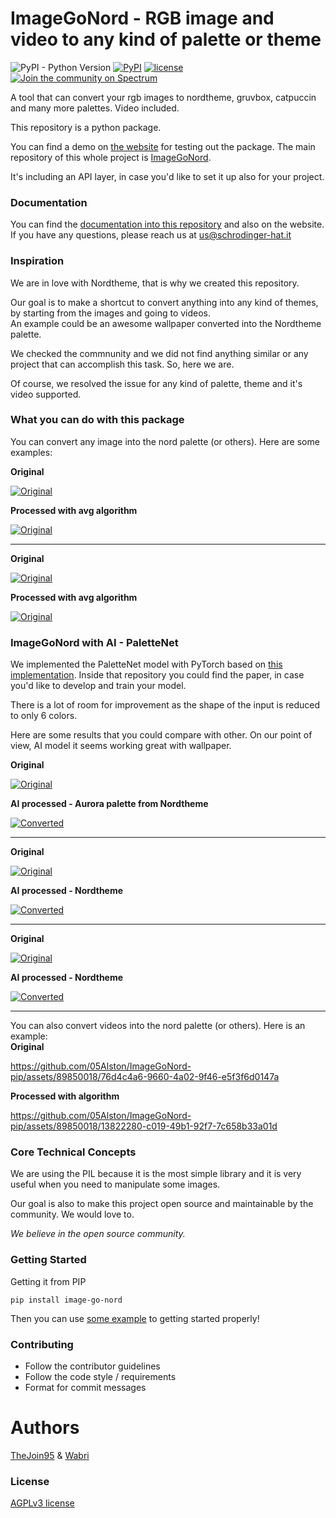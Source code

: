 # ImageGoNord - RGB image and video to any kind of palette or theme

![PyPI - Python Version](https://img.shields.io/pypi/pyversions/image-go-nord)
[![PyPI](https://img.shields.io/pypi/v/image-go-nord)](https://pypi.org/project/image-go-nord/)
[![license](https://img.shields.io/badge/license-MIT-green)](https://github.com/Schrodinger-Hat/ImageGoNord-pip/blob/master/LICENSE)
[![Join the community on Spectrum](https://withspectrum.github.io/badge/badge.svg)](https://spectrum.chat/image-go-nord)

A tool that can convert your rgb images to nordtheme, gruvbox, catpuccin and many more palettes.
Video included.

This repository is a python package.

You can find a demo on [the website](https://ign.schrodinger-hat.it) for testing out the package.
The main repository of this whole project is [ImageGoNord](https://github.com/Schrodinger-Hat/ImageGoNord).

It's including an API layer, in case you'd like to set it up also for your project.

### Documentation

You can find the [documentation into this repository](https://github.com/Schrodinger-Hat/ImageGoNord-pip/tree/master/docs) and also on the website.
If you have any questions, please reach us at us@schrodinger-hat.it

### Inspiration

We are in love with Nordtheme, that is why we created this repository.

Our goal is to make a shortcut to convert anything into any kind of themes, by starting from the images and going to videos.
<br>An example could be an awesome wallpaper converted into the Nordtheme palette.

We checked the commnunity and we did not find anything similar or any project that can accomplish this task. So, here we are.

Of course, we resolved the issue for any kind of palette, theme and it's video supported.

### What you can do with this package

You can convert any image into the nord palette (or others). Here are some examples:

**Original**

[![Original](https://raw.githubusercontent.com/Schrodinger-Hat/ImageGoNord-pip/master/images/test.jpg)](https://raw.githubusercontent.com/Schrodinger-Hat/ImageGoNord-pip/master/images/test.jpg)


**Processed with avg algorithm**

[![Original](https://raw.githubusercontent.com/Schrodinger-Hat/ImageGoNord-pip/master/images/test-average.jpg)](https://raw.githubusercontent.com/Schrodinger-Hat/ImageGoNord-pip/master/images/test-average.jpg)


-----

**Original**

[![Original](https://raw.githubusercontent.com/Schrodinger-Hat/ImageGoNord-pip/master/images/test-profile.jpg)](https://raw.githubusercontent.com/Schrodinger-Hat/ImageGoNord-pip/master/images/test-profile.jpg)


**Processed with avg algorithm**

[![Original](https://raw.githubusercontent.com/Schrodinger-Hat/ImageGoNord-pip/master/images/test-profile-average.jpg)](https://raw.githubusercontent.com/Schrodinger-Hat/ImageGoNord-pip/master/images/test-profile-average.jpg)


### ImageGoNord with AI - PaletteNet

We implemented the PaletteNet model with PyTorch based on [this implementation](https://github.com/AakritiKinra/PaletteNet-Implementation).
Inside that repository you could find the paper, in case you'd like to develop and train your model.

There is a lot of room for improvement as the shape of the input is reduced to only 6 colors.

Here are some results that you could compare with other. On our point of view, AI model it seems working great with wallpaper.

**Original**

[![Original](https://raw.githubusercontent.com/Schrodinger-Hat/ImageGoNord-pip/master/images/test-profile.jpg)](https://raw.githubusercontent.com/Schrodinger-Hat/ImageGoNord-pip/master/images/test-profile.jpg)

**AI processed - Aurora palette from Nordtheme**

[![Converted](https://raw.githubusercontent.com/Schrodinger-Hat/ImageGoNord-pip/master/images/test-profile-ai-aurora.jpg)](https://raw.githubusercontent.com/Schrodinger-Hat/ImageGoNord-pip/master/images/test-profile-ai-aurora.jpg)

-----

**Original**

[![Original](https://raw.githubusercontent.com/Schrodinger-Hat/ImageGoNord-pip/master/images/sh.png)](https://raw.githubusercontent.com/Schrodinger-Hat/ImageGoNord-pip/master/images/sh.png)

**AI processed - Nordtheme**

[![Converted](https://raw.githubusercontent.com/Schrodinger-Hat/ImageGoNord-pip/master/images/test-sh-ai.png)](https://raw.githubusercontent.com/Schrodinger-Hat/ImageGoNord-pip/master/images/test-sh-ai.png)

-----

**Original**

[![Original](https://raw.githubusercontent.com/Schrodinger-Hat/ImageGoNord-pip/master/images/valley.jpg)](https://raw.githubusercontent.com/Schrodinger-Hat/ImageGoNord-pip/master/images/valley.jpg)

**AI processed - Nordtheme**

[![Converted](https://raw.githubusercontent.com/Schrodinger-Hat/ImageGoNord-pip/master/images/test-valley-ai.jpg)](https://raw.githubusercontent.com/Schrodinger-Hat/ImageGoNord-pip/master/images/test-valley-ai.jpg)

-----

You can also convert videos into the nord palette (or others). Here is an example:  
**Original**  

https://github.com/05Alston/ImageGoNord-pip/assets/89850018/76d4c4a6-9660-4a02-9f46-e5f3f6d0147a

**Processed with algorithm**

https://github.com/05Alston/ImageGoNord-pip/assets/89850018/13822280-c019-49b1-92f7-7c658b33a01d

### Core Technical Concepts

We are using the PIL because it is the most simple library and it is very useful when you need to manipulate some images.

Our goal is also to make this project open source and maintainable by the community. We would love to.

*We believe in the open source community.*

### Getting Started

Getting it from PIP

```
pip install image-go-nord
```

Then you can use [some example](https://github.com/Schrodinger-Hat/ImageGoNord-pip/tree/master/docs/example) to getting started properly!

### Contributing
- Follow the contributor guidelines
- Follow the code style / requirements
- Format for commit messages

# Authors

[TheJoin95](https://github.com/TheJoin95) & [Wabri](https://github.com/Wabri)

### License

[AGPLv3 license](https://github.com/Schrodinger-Hat/ImageGoNord-pip/blob/master/LICENSE)
